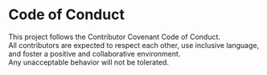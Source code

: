 # Code of Conduct
This project follows the Contributor Covenant Code of Conduct.  
All contributors are expected to respect each other, use inclusive language, and foster a positive and collaborative environment.  
Any unacceptable behavior will not be tolerated.  
